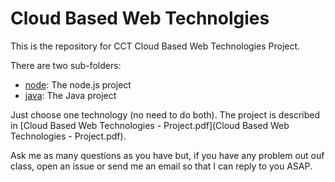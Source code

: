 # Cloud Based Web Technolgies

This is the repository for CCT Cloud Based Web Technologies Project.

There are two sub-folders:
- [node](/node): The node.js project
- [java](/java): The Java project

Just choose one technology (no need to do both). The project is
described in [Cloud Based Web Technologies - Project.pdf](Cloud Based Web Technologies - Project.pdf).

Ask me as many questions as you have but, if you have any problem out ouf class, open an issue
or send me an email so that I can reply to you ASAP.
